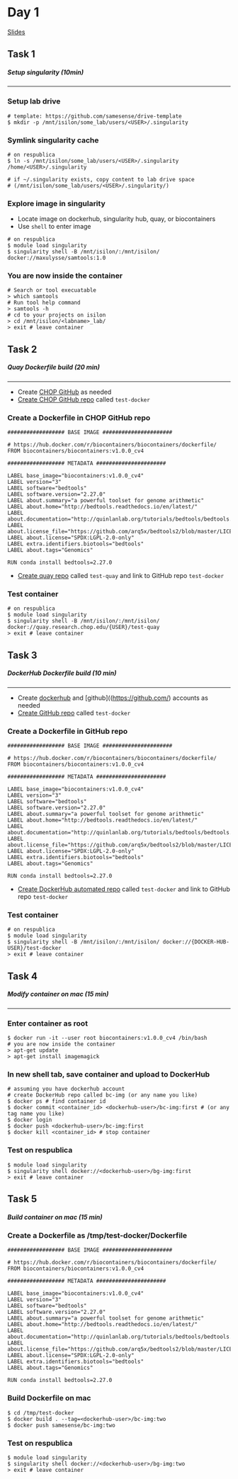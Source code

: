 # Day 1

[Slides](../slides/day1/a.md)

## Task 1
##### Setup singularity (10min)
---

### Setup lab drive
```
# template: https://github.com/samesense/drive-template
$ mkdir -p /mnt/isilon/some_lab/users/<USER>/.singularity
```

### Symlink singularity cache
```
# on respublica
$ ln -s /mnt/isilon/some_lab/users/<USER>/.singularity /home/<USER>/.singularity

# if ~/.singularity exists, copy content to lab drive space 
# (/mnt/isilon/some_lab/users/<USER>/.singularity/)
```

### Explore image in singularity
* Locate image on dockerhub, singularity hub, quay, or biocontainers
* Use `shell` to enter image
```
# on respublica
$ module load singularity 
$ singularity shell -B /mnt/isilon/:/mnt/isilon/ docker://maxulysse/samtools:1.0
```

### You are now inside the container
```
# Search or tool execuatable
> which samtools
# Run tool help command
> samtools -h
# cd to your projects on isilon
> cd /mnt/isilon/<labname>_lab/
> exit # leave container
```

## Task 2
##### Quay Dockerfile build (20 min)
---

* Create [CHOP GitHub](https://github.research.chop.edu/) as needed
* [Create CHOP GitHub repo](https://github.research.chop.edu/new) called `test-docker`

### Create a Dockerfile in CHOP GitHub repo
```
################## BASE IMAGE ######################

# https://hub.docker.com/r/biocontainers/biocontainers/dockerfile/
FROM biocontainers/biocontainers:v1.0.0_cv4

################## METADATA ######################

LABEL base_image="biocontainers:v1.0.0_cv4"
LABEL version="3"
LABEL software="bedtools"
LABEL software.version="2.27.0"
LABEL about.summary="a powerful toolset for genome arithmetic"
LABEL about.home="http://bedtools.readthedocs.io/en/latest/"
LABEL about.documentation="http://quinlanlab.org/tutorials/bedtools/bedtools.html"
LABEL about.license_file="https://github.com/arq5x/bedtools2/blob/master/LICENSE"
LABEL about.license="SPDX:LGPL-2.0-only"
LABEL extra.identifiers.biotools="bedtools"
LABEL about.tags="Genomics"

RUN conda install bedtools=2.27.0
```
* [Create quay repo](https://quay.research.chop.edu/new/) called `test-quay` and link to GitHub repo `test-docker`

### Test container
```
# on respublica
$ module load singularity
$ singularity shell -B /mnt/isilon/:/mnt/isilon/ docker://quay.research.chop.edu/{USER}/test-quay
> exit # leave container
```

## Task 3
##### DockerHub Dockerfile build (10 min)
---

* Create [dockerhub](https://hub.docker.com/) and [github]((https://github.com/) accounts as needed
* [Create GitHub repo](https://github.com/new) called `test-docker`

### Create a Dockerfile in GitHub repo
```
################## BASE IMAGE ######################

# https://hub.docker.com/r/biocontainers/biocontainers/dockerfile/
FROM biocontainers/biocontainers:v1.0.0_cv4

################## METADATA ######################

LABEL base_image="biocontainers:v1.0.0_cv4"
LABEL version="3"
LABEL software="bedtools"
LABEL software.version="2.27.0"
LABEL about.summary="a powerful toolset for genome arithmetic"
LABEL about.home="http://bedtools.readthedocs.io/en/latest/"
LABEL about.documentation="http://quinlanlab.org/tutorials/bedtools/bedtools.html"
LABEL about.license_file="https://github.com/arq5x/bedtools2/blob/master/LICENSE"
LABEL about.license="SPDX:LGPL-2.0-only"
LABEL extra.identifiers.biotools="bedtools"
LABEL about.tags="Genomics"

RUN conda install bedtools=2.27.0
```
* [Create DockerHub automated repo](https://hub.docker.com/) called `test-docker` and link to GitHub repo `test-docker` 

### Test container
```
# on respublica
$ module load singularity
$ singularity shell -B /mnt/isilon/:/mnt/isilon/ docker://{DOCKER-HUB-USER}/test-docker
> exit # leave container
```

## Task 4
##### Modify container on mac (15 min)
---

### Enter container as root
```
$ docker run -it --user root biocontainers:v1.0.0_cv4 /bin/bash
# you are now inside the container
> apt-get update
> apt-get install imagemagick
```

### In new shell tab, save container and upload to DockerHub
```
# assuming you have dockerhub account
# create DockerHub repo called bc-img (or any name you like)
$ docker ps # find container id
$ docker commit <container_id> <dockerhub-user>/bc-img:first # (or any tag name you like)
$ docker login
$ docker push <dockerhub-user>/bc-img:first
$ docker kill <container_id> # stop container
```

### Test on respublica
```
$ module load singularity
$ singularity shell docker://<dockerhub-user>/bg-img:first
> exit # leave container
```

## Task 5
##### Build container on mac (15 min)
### Create a Dockerfile as /tmp/test-docker/Dockerfile
```
################## BASE IMAGE ######################

# https://hub.docker.com/r/biocontainers/biocontainers/dockerfile/
FROM biocontainers/biocontainers:v1.0.0_cv4

################## METADATA ######################

LABEL base_image="biocontainers:v1.0.0_cv4"
LABEL version="3"
LABEL software="bedtools"
LABEL software.version="2.27.0"
LABEL about.summary="a powerful toolset for genome arithmetic"
LABEL about.home="http://bedtools.readthedocs.io/en/latest/"
LABEL about.documentation="http://quinlanlab.org/tutorials/bedtools/bedtools.html"
LABEL about.license_file="https://github.com/arq5x/bedtools2/blob/master/LICENSE"
LABEL about.license="SPDX:LGPL-2.0-only"
LABEL extra.identifiers.biotools="bedtools"
LABEL about.tags="Genomics"

RUN conda install bedtools=2.27.0
```

### Build Dockerfile on mac
```
$ cd /tmp/test-docker
$ docker build . --tag=<dockerhub-user>/bc-img:two
$ docker push samesense/bc-img:two
```

### Test on respublica
```
$ module load singularity
$ singularity shell docker://<dockerhub-user>/bg-img:two
> exit # leave container
```
